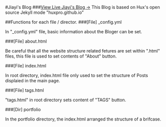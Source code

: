 #Jiayi's Blog
###[View Live Jiayi's Blog &rarr;](http://Jiayi666.github.io)
This Blog is based on Hux's open source Jekyll mode "huxpro.github.io"

##Functions for each file / director.
###[File] _config.yml

In "_config.yml" file, basic information about the Bloger can be set.

###[File] about.html

Be careful that all the website structure related fetures are set within ".html" files, this file is used to set contents of "About" button.

###[File] index.html

In root directory, index.html file only used to set the structure of Posts displaied in the main page.

###[File] tags.html

"tags.html" in root directory sets content of "TAGS" button.

###[Dir] portfolio

In the portfolio directory, the index.html arranged the structure of a brifcase.
